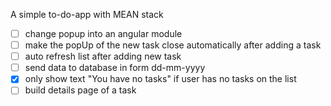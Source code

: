 A simple to-do-app with MEAN stack

- [ ] change popup into an angular module
- [ ] make the popUp of the new task close automatically after adding a task
- [ ] auto refresh list after adding new task
- [ ] send data to database in form dd-mm-yyyy
- [x] only show text "You have no tasks" if user has no tasks on the list
- [ ] build details page of a task
